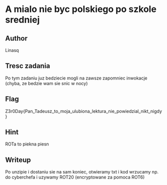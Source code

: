 # A mialo nie byc polskiego po szkole sredniej

## Author

Linasq

## Tresc zadania

Po tym zadaniu juz bedziecie mogli na zawsze zapomniec inwokacje (chyba, ze bedzie wam sie snic w nocy)

## Flag

Z3r0Day{Pan_Tadeusz_to_moja_ulubiona_lektura_nie_powiedzial_nikt_nigdy}

## Hint

ROTa to piekna piesn

## Writeup

Po unzipie i dostaniu sie na sam koniec, otwieramy txt i kod wrzucamy np. do cyberchefa i uzywamy ROT20 (encryptowane za pomoca ROT6)
